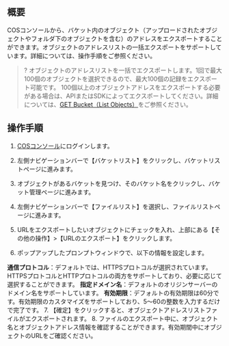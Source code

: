 ## 概要

COSコンソールから、バケット内のオブジェクト（アップロードされたオブジェクトやフォルダ下のオブジェクトを含む）のアドレスをエクスポートすることができます。オブジェクトのアドレスリストの一括エクスポートをサポートしています。詳細については、操作手順をご参照ください。

>? オブジェクトのアドレスリストを一括でエクスポートします。1回で最大100個のオブジェクトを選択できるので、最大100個の記録をエクスポート可能です。
> 100個以上のオブジェクトアドレスをエクスポートする必要がある場合は、APIまたはSDKによってエクスポートしてください。詳細については、[GET Bucket（List Objects）](https://intl.cloud.tencent.com/document/product/436/30614)をご参照ください。
> 


## 操作手順

1. [COSコンソール](https://console.cloud.tencent.com/cos5)にログインします。
2. 左側ナビゲーションバーで【バケットリスト】をクリックし、バケットリストページに進みます。
3. オブジェクトがあるバケットを見つけ、そのバケット名をクリックし、バケット管理ページに進みます。
4. 左側ナビゲーションバーで【ファイルリスト】を選択し、ファイルリストページに進みます。
5. URLをエクスポートしたいオブジェクトにチェックを入れ、上部にある【その他の操作】>【URLのエクスポート】をクリックします。

6. ポップアップしたプロンプトウィンドウで、以下の情報を設定します。

**通信プロトコル**：デフォルトでは、HTTPSプロトコルが選択されています。HTTPSプロトコルとHTTPプロトコルの両方をサポートしており、必要に応じて選択することができます。
**指定ドメイン名**：デフォルトのオリジンサーバーのドメイン名をサポートしています。
**有効期限**：デフォルトの有効期限は60分です。有効期限のカスタマイズをサポートしており、5～60の整数を入力するだけで完了です。
7. 【確定】をクリックすると、オブジェクトアドレスリストファイルがエクスポートされます。
8. ファイルのエクスポート中に、オブジェクト名とオブジェクトアドレス情報を確認することができます。有効期間中にオブジェクトのURLをご確認ください。
